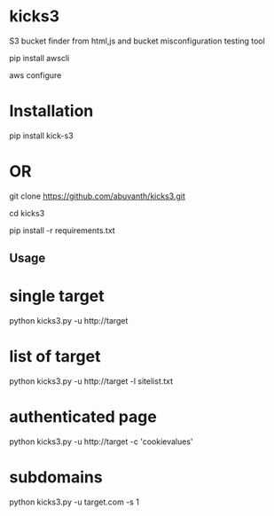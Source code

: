# kicks3
S3 bucket finder from html,js and bucket misconfiguration testing tool

pip install awscli

aws configure


# Installation


pip install kick-s3


# OR

git clone https://github.com/abuvanth/kicks3.git

cd kicks3

pip install -r requirements.txt

## Usage

# single target

python kicks3.py -u http://target

# list of target 

python kicks3.py -u http://target -l sitelist.txt

# authenticated page


python kicks3.py -u http://target -c 'cookievalues'



# subdomains

python kicks3.py -u target.com -s 1
